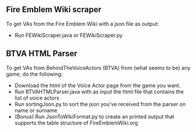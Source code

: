 ## Fire Emblem Wiki scraper
To get VAs from the Fire Emblem Wiki with a json file as output:
- Run FEWikiScraper.java or FEWikiScraper.py

## BTVA HTML Parser
To get VAs from BehindTheVoiceActors (BTVA) from (what seems to be) any game, do the following:
- Download the html of the Voice Actor page from the game you want.
- Run BTVAHTMLParser.java with as input the html file that contains the list of voice actors
- Run sortingJson.py to sort the json you've received from the parser on name or surname
- (Bonus) Run JsonToWikiFormat.py to create an printed output that supports the table structure of FireEmblemWiki.org
